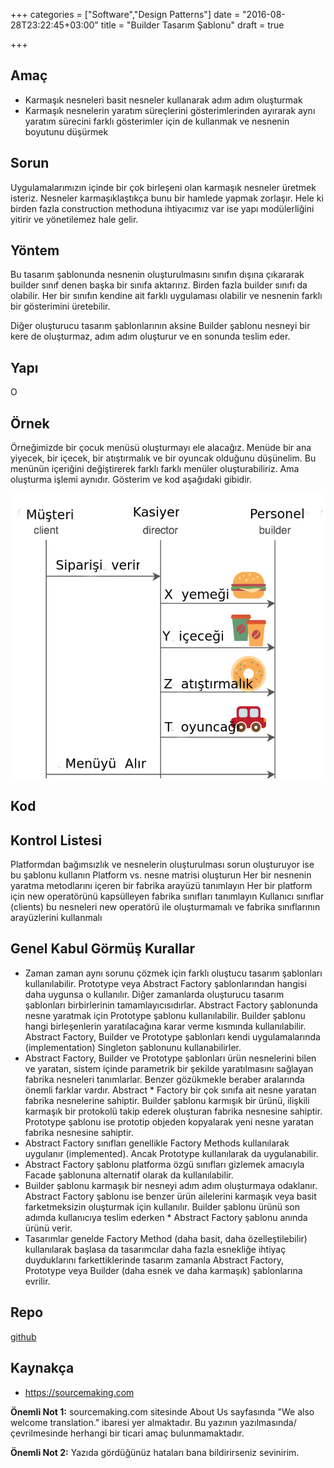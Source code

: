 +++
categories = ["Software","Design Patterns"]
date = "2016-08-28T23:22:45+03:00"
title = "Builder Tasarım Şablonu"
draft = true

+++

## Amaç

* Karmaşık nesneleri basit nesneler kullanarak adım adım oluşturmak
* Karmaşık nesnelerin yaratım süreçlerini gösterimlerinden ayırarak aynı yaratım sürecini farklı gösterimler için de kullanmak ve nesnenin boyutunu düşürmek


## Sorun

Uygulamalarımızın içinde bir çok birleşeni olan karmaşık nesneler üretmek isteriz. Nesneler karmaşıklaştıkça bunu bir hamlede yapmak zorlaşır. Hele ki birden fazla construction methoduna ihtiyacımız var ise yapı modülerliğini yitirir ve yönetilemez hale gelir.

## Yöntem

Bu tasarım şablonunda nesnenin oluşturulmasını sınıfın dışına çıkararak builder sınıf denen başka bir sınıfa aktarırız. Birden fazla builder sınıfı da olabilir. Her bir sınıfın kendine ait farklı uygulaması olabilir ve nesnenin farklı bir gösterimini üretebilir.

Diğer oluşturucu tasarım şablonlarının aksine Builder şablonu nesneyi bir kere de oluşturmaz, adım adım oluşturur ve en sonunda teslim eder.

## Yapı

O



## Örnek

Örneğimizde bir çocuk menüsü oluşturmayı ele alacağız. Menüde bir ana yiyecek,  bir içecek, bir atıştırmalık ve bir oyuncak olduğunu düşünelim. Bu menünün içeriğini değiştirerek farklı farklı menüler oluşturabiliriz. Ama oluşturma işlemi aynıdır. Gösterim ve kod aşağıdaki gibidir.

<img src="/img/Builder_example1-2x.png" />


## Kod

## Kontrol Listesi

Platformdan bağımsızlık ve nesnelerin oluşturulması sorun oluşturuyor ise bu şablonu kullanın
Platform vs. nesne matrisi oluşturun
Her bir nesnenin yaratma metodlarını içeren  bir fabrika arayüzü tanımlayın
Her bir platform için new operatörünü kapsülleyen fabrika sınıfları tanımlayın
Kullanıcı sınıflar (clients) bu nesneleri new  operatörü ile oluşturmamalı ve fabrika sınıflarının arayüzlerini kullanmalı

## Genel Kabul Görmüş Kurallar

* Zaman zaman aynı sorunu çözmek için farklı oluştucu tasarım şablonları kullanılabilir. Prototype veya Abstract Factory şablonlarından hangisi daha uygunsa o kullanılır. Diğer zamanlarda oluşturucu tasarım şablonları birbirlerinin tamamlayıcısıdırlar. Abstract Factory şablonunda nesne yaratmak için Prototype şablonu kullanılabilir. Builder şablonu hangi birleşenlerin yaratılacağına karar verme kısmında kullanılabilir. Abstract Factory, Builder ve Prototype şablonları kendi uygulamalarında (implementation) Singleton şablonunu kullanabilirler.
* Abstract Factory, Builder ve Prototype şablonları ürün nesnelerini bilen ve yaratan, sistem içinde parametrik bir şekilde yaratılmasını sağlayan fabrika nesneleri tanımlarlar. Benzer gözükmekle beraber aralarında önemli farklar vardır. Abstract * Factory bir çok sınıfa ait nesne yaratan fabrika nesnelerine sahiptir. Builder şablonu karmışık bir ürünü, ilişkili karmaşık bir protokolü takip ederek oluşturan fabrika nesnesine sahiptir. Prototype şablonu ise prototip objeden kopyalarak yeni nesne yaratan fabrika nesnesine sahiptir.
* Abstract Factory sınıfları genellikle Factory Methods kullanılarak uygulanır (implemented). Ancak Prototype kullanılarak da uygulanabilir.
* Abstract Factory şablonu platforma özgü sınıfları gizlemek amacıyla Facade şablonuna alternatif olarak da kullanılabilir.
* Builder şablonu karmaşık bir nesneyi adım adım oluşturmaya odaklanır. Abstract Factory şablonu ise benzer ürün ailelerini karmaşık veya basit farketmeksizin oluşturmak için kullanılır. Builder şablonu ürünü son adımda kullanıcıya teslim ederken * Abstract Factory şablonu anında ürünü verir.
* Tasarımlar genelde Factory Method (daha basit, daha özelleştilebilir) kullanılarak başlasa da tasarımcılar daha fazla esnekliğe ihtiyaç duyduklarını farkettiklerinde tasarım zamanla Abstract Factory, Prototype veya Builder (daha esnek ve daha karmaşık) şablonlarına evrilir.

## Repo

[github](https://github.com/erkanerol/design-patterns/tree/master/src/com/erkanerol/examples/abstractfactory)

## Kaynakça
* https://sourcemaking.com

**Önemli Not 1:** sourcemaking.com sitesinde  About Us sayfasında "We also welcome translation." ibaresi yer almaktadır. Bu yazının yazılmasında/çevrilmesinde herhangi bir ticari amaç bulunmamaktadır.

**Önemli Not 2:** Yazıda gördüğünüz hataları bana bildirirseniz sevinirim.


